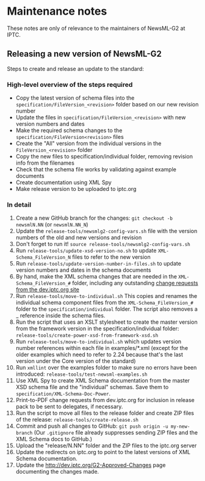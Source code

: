 # Maintenance notes

These notes are only of relevance to the maintainers of NewsML-G2 at IPTC.

## Releasing a new version of NewsML-G2

Steps to create and release an update to the standard:

### High-level overview of the steps required
- Copy the latest version of schema files into the
  `specification/FileVersion_<revision>` folder based on our new revision number
- Update the files in `specification/FileVersion_<revision>` with new version
  numbers and dates
- Make the required schema changes to the `specification/FileVersion<revision>`
  files
- Create the "All" version from the individual versions in the
  `FileVersion_<revision>` folder
- Copy the new files to specification/individual folder, removing revision info
  from the filenames
- Check that the schema file works by validating against example documents
- Create documentation using XML Spy
- Make release version to be uploaded to iptc.org

### In detail
1.  Create a new GitHub branch for the changes: `git checkout -b newsmlN.NN`
    (or `newsmlN.NN_N`)
2.  Update the `release-tools/newsmlg2-config-vars.sh` file with the version
    numbers of the old and new versions and revision
3.  Don't forget to run it! `source release-tools/newsmlg2-config-vars.sh`
4.  Run `release-tools/update-xsd-version-no.sh` to update
    `XML-Schema_FileVersion_N` files to refer to the new version
5.  Run `release-tools/update-version-number-in-files.sh` to update version
    numbers and dates in the schema documents
6.  By hand, make the XML schema changes that are needed in the
    `XML-Schema_FileVersion_#` folder, including any outstanding [change
    requests from the dev.iptc.org
    site](http://dev.iptc.org/G2-Change-Requests-HP)
6.  Run `release-tools/move-to-individual.sh`
    This copies and renames the individual schema component files from the
    `XML-Schema_FileVersion_#` folder to the `specification/individual` folder.
    The script also removes a _<revision> reference inside the schema files.
7.  Run the script that uses an XSLT stylesheet to create the master version
    from the framework version in the specification/individual folder:
    `release-tools/create-power-xsd-from-framework-xsd.sh`
8.  Run `release-tools/move-to-individual.sh` which updates version number
    references within each file in examples/*.xml (except for the older examples
    which need to refer to 2.24 because that's the last version under the Core
    version of the standard)
9.  Run `xmllint` over the examples folder to make sure no errors have been
    introduced:
    `release-tools/test-newsml-examples.sh`
10. Use XML Spy to create XML Schema documentation from the master XSD schema
    file and the "individual" schemas. Save them to
    `specification/XML-Schema-Doc-Power`.
11. Print-to-PDF change requests from dev.iptc.org for inclusion in release pack
    to be sent to delegates, if necessary.
12. Run the script to move all files to the release folder and create ZIP files
    of the release: `release-tools/create-release.sh`
13. Commit and push all changes to GitHub: `git push origin -u my-new-branch`
    (Our `.gitignore` file already suppresses sending ZIP files and the XML
    Schema docs to GitHub.)
14. Upload the "release/N.NN" folder and the ZIP files to the iptc.org server
15. Update the redirects on iptc.org to point to the latest versions of XML
    Schema documentation.
16. Update the http://dev.iptc.org/G2-Approved-Changes page documenting the
    changes made.
